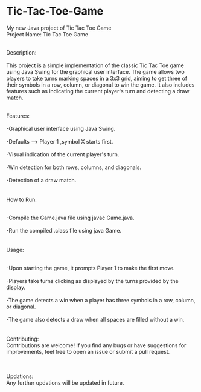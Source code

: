 # Tic-Tac-Toe-Game
My new Java project of Tic Tac Toe Game<br>
Project Name: Tic Tac Toe Game<br><br>

Description:<br>
<br>This project is a simple implementation of the classic Tic Tac Toe game using Java Swing for the graphical user interface. The game allows two players to take turns marking spaces in a 3x3 grid, aiming to get three of their symbols in a row, column, or diagonal to win the game. It also includes features such as indicating the current player's turn and detecting a draw match.<br><br>

Features:<br>
<br>-Graphical user interface using Java Swing.<br>
<br>-Defaults --> Player 1 ,symbol X starts first.<br>
<br>-Visual indication of the current player's turn.<br>
<br>-Win detection for both rows, columns, and diagonals.<br>
<br>-Detection of a draw match.<br><br><br>
How to Run:<br><br>

-Compile the Game.java file using javac Game.java.<br>
<br>-Run the compiled .class file using java Game.<br><br>
<br>Usage:<br>

<br>-Upon starting the game, it prompts Player 1 to make the first move.<br>
<br>-Players take turns clicking as displayed by the turns provided by the display.<br>
<br>-The game detects a win when a player has three symbols in a row, column, or diagonal.<br>
<br>-The game also detects a draw when all spaces are filled without a win.<br><br>
<br>Contributing:<br>
Contributions are welcome! If you find any bugs or have suggestions for improvements, feel free to open an issue or submit a pull request.<br><br>

<br>Updations:<br>
Any further updations will be updated in future.
